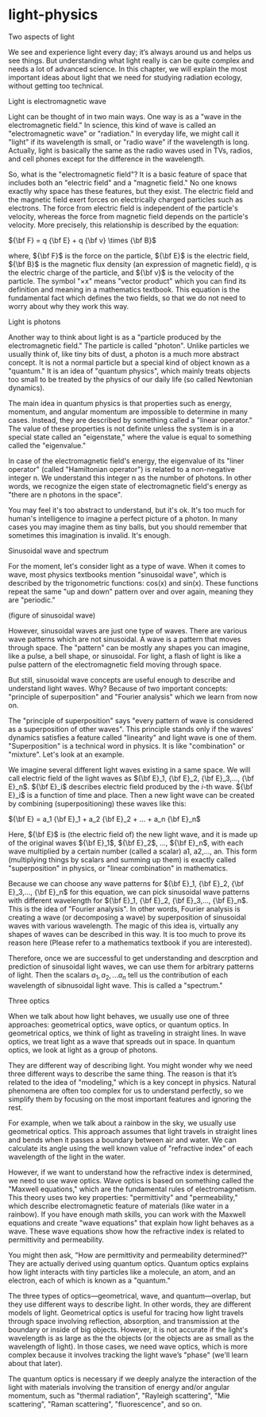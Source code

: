 # light-physics

Two aspects of light

We see and experience light every day; it’s always around us and helps us see things. But understanding what light really is can be quite complex and needs a lot of advanced science. In this chapter, we will explain the most important ideas about light that we need for studying radiation ecology, without getting too technical.

Light is electromagnetic wave

Light can be thought of in two main ways. One way is as a "wave in the electromagnetic field." In science, this kind of wave is called an "electromagnetic wave" or "radiation." In everyday life, we might call it "light" if its wavelength is small, or "radio wave" if the wavelength is long. Actually, light is basically the same as the radio waves used in TVs, radios, and cell phones except for the difference in the wavelength.

So, what is the "electromagnetic field"? It is a basic feature of space that includes both an "electric field" and a "magnetic field." No one knows exactly why space has these features, but they exist. The electric field and the magnetic field exert forces on electrically charged particles such as electrons. The force from electric field is independent of the particle's velocity, whereas the force from magnetic field depends on the particle's velocity. More precisely, this relationship is described by the equation:

${\bf F} = q {\bf E} + q {\bf v} \times {\bf B}$

where, ${\bf F}$ is the force on the particle, ${\bf E}$ is the electric field, ${\bf B}$ is the magnetic flux density (an expression of magnetic field), $q$ is the electric charge of the particle, and ${\bf v}$ is the velocity of the particle. The symbol "$\times$x" means "vector product" which you can find its definition and meaning in a mathematics textbook. This equation is the fundamental fact which defines the two fields, so that we do not need to worry about why they work this way. 

Light is photons

Another way to think about light is as a "particle produced by the electromagnetic field." The particle is called "photon". Unlike particles we usually think of, like tiny bits of dust, a photon is a much more abstract concept. It is not a normal particle but a special kind of object known as a "quantum." It is an idea of "quantum physics", which mainly treats objects too small to be treated by the physics of our daily life (so called Newtonian dynamics). 

The main idea in quantum physics is that properties such as energy, momentum, and angular momentum are impossible to determine in many cases. Instead, they are described by something called a "linear operator." The value of these properties is not definite unless the system is in a special state called an "eigenstate," where the value is equal to something called the "eigenvalue."

In case of the electromagnetic field's energy, the eigenvalue of its "liner operator" (called "Hamiltonian operator") is related to a non-negative integer n. We understand this integer n as the number of photons. In other words, we recognize the eigen state of electromagnetic field's energy as "there are n photons in the space". 

You may feel it's too abstract to understand, but it's ok. It's too much for human's intelligence to imagine a perfect picture of a photon. In many cases you may imagine them as tiny balls, but you should remember that sometimes this imagination is invalid. It's enough.


Sinusoidal wave and spectrum

For the moment, let's consider light as a type of wave. When it comes to wave, most physics textbooks mention "sinusoidal wave", which is described by the trigonometric functions: cos⁡(x) and sin(x). These functions repeat the same "up and down" pattern over and over again, meaning they are "periodic."

(figure of sinusoidal wave)

However, sinusoidal waves are just one type of waves. There are various wave patterns which are not sinusoidal. A wave is a pattern that moves through space. The "pattern" can be mostly any shapes you can imagine, like a pulse, a bell shape, or sinusoidal. For light, a flash of light is like a pulse pattern of the electromagnetic field moving through space. 

But still, sinusoidal wave concepts are useful enough to describe and understand light waves. Why? Because of two important concepts: "principle of superposition" and "Fourier analysis" which we learn from now on.

The "principle of superposition" says "every pattern of wave is considered as a superposition of other waves". This principle stands only if the waves' dynamics satisfies a feature called "linearity" and light wave is one of them. "Superposition" is a technical word in physics. It is like "combination" or "mixture". Let's look at an example. 

We imagine several different light waves existing in a same space. We will call electric field of the light waves as ${\bf E}_1, {\bf E}_2, {\bf E}_3,…, {\bf E}_n$. ${\bf E}_i$ describes electric field produced by the $i$-th wave. ${\bf E}_i$ is a function of time and place. Then a new light wave can be created by combining (superpositioning) these waves like this:

${\bf E} = a_1 {\bf E}_1 + a_2 {\bf E}_2 + ... + a_n {\bf E}_n$

Here, ${\bf E}$ is (the electric field of) the new light wave, and it is made up of the original waves ${\bf E}_1$, ${\bf E}_2$, …, ${\bf E}_n$, with each wave multiplied by a certain number (called a scalar) a1, a2,…, an. This form (multiplying things by scalars and summing up them) is exactly called "superposition" in physics, or "linear combination" in mathematics. 

Because we can choose any wave patterns for ${\bf E}_1, {\bf E}_2, {\bf E}_3,…, {\bf E}_n$ for this equation, we can pick sinusoidal wave patterns with different wavelength for ${\bf E}_1, {\bf E}_2, {\bf E}_3,…, {\bf E}_n$. This is the idea of "Fourier analysis". In other words, Fourier analysis is creating a wave (or decomposing a wave) by superposition of sinusoidal waves with various wavelength. The magic of this idea is, virtually any shapes of waves can be described in this way. It is too much to prove its reason here (Please refer to a mathematics textbook if you are interested).

Therefore, once we are successful to get understanding and descrption and prediction of sinusoidal light waves, we can use them for arbitrary patterns of light. Then the scalars $a_1, a_2, ... a_n$ tell us the contribution of each wavelength of sibnusoidal light wave. This is called a "spectrum." 


Three optics

When we talk about how light behaves, we usually use one of three approaches: geometrical optics, wave optics, or quantum optics. In geometrical optics, we think of light as traveling in straight lines. In wave optics, we treat light as a wave that spreads out in space. In quantum optics, we look at light as a group of photons.

They are different way of describing light. You might wonder why we need three different ways to describe the same thing. The reason is that it’s related to the idea of "modeling," which is a key concept in physics. Natural phenomena are often too complex for us to understand perfectly, so we simplify them by focusing on the most important features and ignoring the rest.

For example, when we talk about a rainbow in the sky, we usually use geometrical optics. This approach assumes that light travels in straight lines and bends when it passes a boundary between air and water. We can calculate its angle using the well known value of "refractive index" of each wavelength of the light in the water. 

However, if we want to understand how the refractive index is determined, we need to use wave optics. Wave optics is based on something called the "Maxwell equations," which are the fundamental rules of electromagnetism. This theory uses two key properties: "permittivity" and "permeability," which describe electromagnetic feature of materials (like water in a rainbow). If you have enough math skills, you can work with the Maxwell equations and create "wave equations" that explain how light behaves as a wave. These wave equations show how the refractive index is related to permittivity and permeability.

You might then ask, "How are permittivity and permeability determined?" They are actually derived using quantum optics. Quantum optics explains how light interacts with tiny particles like a molecule, an atom, and an electron, each of which is known as a "quantum."

The three types of optics—geometrical, wave, and quantum—overlap, but they use different ways to describe light. In other words, they are different models of light. Geometrical optics is useful for tracing how light travels through space involving reflection, absorption, and transmission at the boundary or inside of big objects. However, it is not accurate if the light's wavelength is as large as the the objects (or the objects are as small as the wavelength of light). In those cases, we need wave optics, which is more complex because it involves tracking the light wave’s "phase" (we'll learn about that later).

The quantum optics is necessary if we deeply analyze the interaction of the light with materials involving the transition of energy and/or angular momentum, such as "thermal radiation", "Rayleigh scattering", "Mie scattering", "Raman scattering", "fluorescence", and so on.

